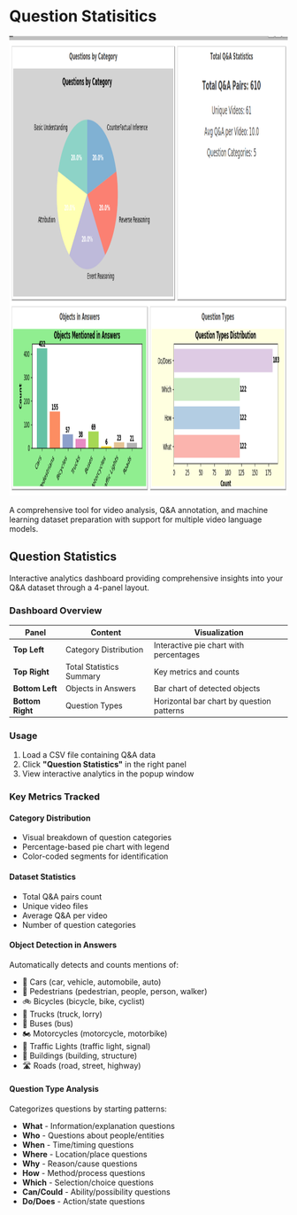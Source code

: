 # Question Statisitics

<img width="1205" height="830" alt="image" src="../assets/Question_Stats.png" />

A comprehensive tool for video analysis, Q&A annotation, and machine learning dataset preparation with support for multiple video language models.

## Question Statistics

Interactive analytics dashboard providing comprehensive insights into your Q&A dataset through a 4-panel layout.

### Dashboard Overview

| Panel            | Content                  | Visualization                             |
| ---------------- | ------------------------ | ----------------------------------------- |
| **Top Left**     | Category Distribution    | Interactive pie chart with percentages    |
| **Top Right**    | Total Statistics Summary | Key metrics and counts                    |
| **Bottom Left**  | Objects in Answers       | Bar chart of detected objects             |
| **Bottom Right** | Question Types           | Horizontal bar chart by question patterns |

### Usage

1. Load a CSV file containing Q&A data
2. Click **\"Question Statistics\"** in the right panel
3. View interactive analytics in the popup window

### Key Metrics Tracked

#### Category Distribution

- Visual breakdown of question categories
- Percentage-based pie chart with legend
- Color-coded segments for identification

#### Dataset Statistics

- Total Q&A pairs count
- Unique video files
- Average Q&A per video
- Number of question categories

#### Object Detection in Answers

Automatically detects and counts mentions of:

- 🚗 Cars (car, vehicle, automobile, auto)
- 🚶 Pedestrians (pedestrian, people, person, walker)
- 🚲 Bicycles (bicycle, bike, cyclist)
- 🚛 Trucks (truck, lorry)
- 🚌 Buses (bus)
- 🏍️ Motorcycles (motorcycle, motorbike)
- 🚦 Traffic Lights (traffic light, signal)
- 🏢 Buildings (building, structure)
- 🛣️ Roads (road, street, highway)

#### Question Type Analysis

Categorizes questions by starting patterns:

- **What** - Information/explanation questions
- **Who** - Questions about people/entities
- **When** - Time/timing questions
- **Where** - Location/place questions
- **Why** - Reason/cause questions
- **How** - Method/process questions
- **Which** - Selection/choice questions
- **Can/Could** - Ability/possibility questions
- **Do/Does** - Action/state questions
